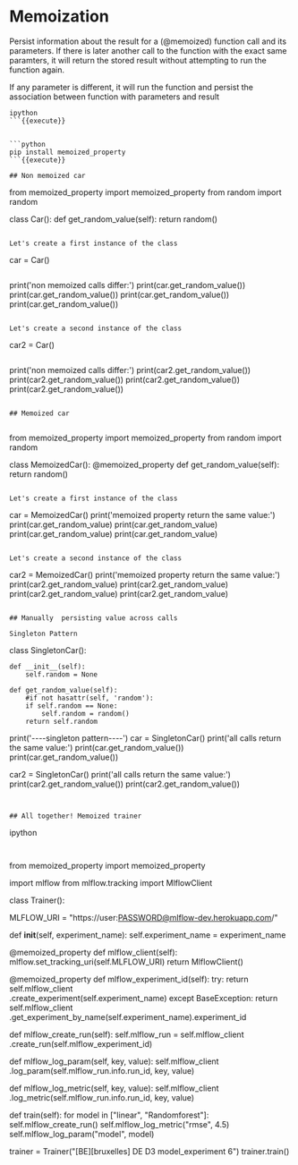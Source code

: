 # Memoization

Persist information about the result for a (@memoized) function call and its parameters.
If there is later another call to the function with the exact same paramters, it will return the stored result without attempting to run the function again.

If any parameter is different, it will run the function and persist the association between function with parameters and result

```
ipython
```{{execute}}


```python
pip install memoized_property
```{{execute}}

## Non memoized car

```
from memoized_property import memoized_property
from random import random

class Car():
    def get_random_value(self):
        return random()
```{{copy}}

Let's create a first instance of the class
```
car = Car()
```{{copy}}

```
print('non memoized calls differ:')
print(car.get_random_value())
print(car.get_random_value())
print(car.get_random_value())
print(car.get_random_value())
```{{copy}}

Let's create a second instance of the class

```
car2 = Car()
```{{copy}}

```
print('non memoized calls differ:')
print(car2.get_random_value())
print(car2.get_random_value())
print(car2.get_random_value())
print(car2.get_random_value())
```{{copy}}

## Memoized car


```
from memoized_property import memoized_property
from random import random


class MemoizedCar():
    @memoized_property
    def get_random_value(self):
        return random()
```{{copy}}

Let's create a first instance of the class

```
car = MemoizedCar()
print('memoized property return the same value:')
print(car.get_random_value)
print(car.get_random_value)
print(car.get_random_value)
print(car.get_random_value)
```{{copy}}

Let's create a second instance of the class

```
car2 = MemoizedCar()
print('memoized property return the same value:')
print(car2.get_random_value)
print(car2.get_random_value)
print(car2.get_random_value)
print(car2.get_random_value)

```{{copy}}

## Manually  persisting value across calls

Singleton Pattern

```
class SingletonCar():

    def __init__(self):
        self.random = None

    def get_random_value(self):
        #if not hasattr(self, 'random'):
        if self.random == None:
            self.random = random()
        return self.random

print('----singleton pattern----')
car = SingletonCar()
print('all calls return the same value:')
print(car.get_random_value())
print(car.get_random_value())

car2 = SingletonCar()
print('all calls return the same value:')
print(car2.get_random_value())
print(car2.get_random_value())
```{{copy}}


## All together! Memoized trainer

```
ipython
```{{execute}}


```
from memoized_property import memoized_property

import mlflow
from mlflow.tracking import MlflowClient

class Trainer():

  MLFLOW_URI = "https://user:PASSWORD@mlflow-dev.herokuapp.com/"

  def __init__(self, experiment_name):
    self.experiment_name = experiment_name

  @memoized_property
  def mlflow_client(self):
    mlflow.set_tracking_uri(self.MLFLOW_URI)
    return MlflowClient()

  @memoized_property
  def mlflow_experiment_id(self):
    try:
        return self.mlflow_client \
            .create_experiment(self.experiment_name)
    except BaseException:
        return self.mlflow_client \
            .get_experiment_by_name(self.experiment_name).experiment_id

  def mlflow_create_run(self):
    self.mlflow_run = self.mlflow_client \
          .create_run(self.mlflow_experiment_id)

  def mlflow_log_param(self, key, value):
    self.mlflow_client \
          .log_param(self.mlflow_run.info.run_id, key, value)

  def mlflow_log_metric(self, key, value):
    self.mlflow_client \
          .log_metric(self.mlflow_run.info.run_id, key, value)

  def train(self):
    for model in ["linear", "Randomforest"]:
        self.mlflow_create_run()
        self.mlflow_log_metric("rmse", 4.5)
        self.mlflow_log_param("model", model)

trainer = Trainer("[BE][bruxelles] DE D3 model_experiment 6")
trainer.train()

```{{copy}}

